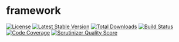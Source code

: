 # framework

[![License](https://poser.pugx.org/yuncms/framework/license.svg)](https://packagist.org/packages/yuncms/framework)
[![Latest Stable Version](https://poser.pugx.org/yuncms/framework/v/stable.png)](https://packagist.org/packages/yuncms/framework)
[![Total Downloads](https://poser.pugx.org/yuncms/framework/downloads.png)](https://packagist.org/packages/yuncms/framework)
[![Build Status](https://img.shields.io/travis/yuncms/framework.svg)](http://travis-ci.org/yuncms/framework)
[![Code Coverage](https://scrutinizer-ci.com/g/yuncms/framework/badges/coverage.png?s=31d80f1036099e9d6a3e4d7738f6b000b3c3d10e)](https://scrutinizer-ci.com/g/yuncms/framework/)
[![Scrutinizer Quality Score](https://scrutinizer-ci.com/g/yuncms/framework/badges/quality-score.png?s=b1074a1ff6d0b214d54fa5ab7abbb90fc092471d)](https://scrutinizer-ci.com/g/yuncms/framework/)
